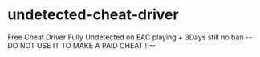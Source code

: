 # undetected-cheat-driver
Free Cheat Driver Fully Undetected on EAC playing + 3Days still no ban --DO NOT USE IT TO MAKE A PAID CHEAT !!--
